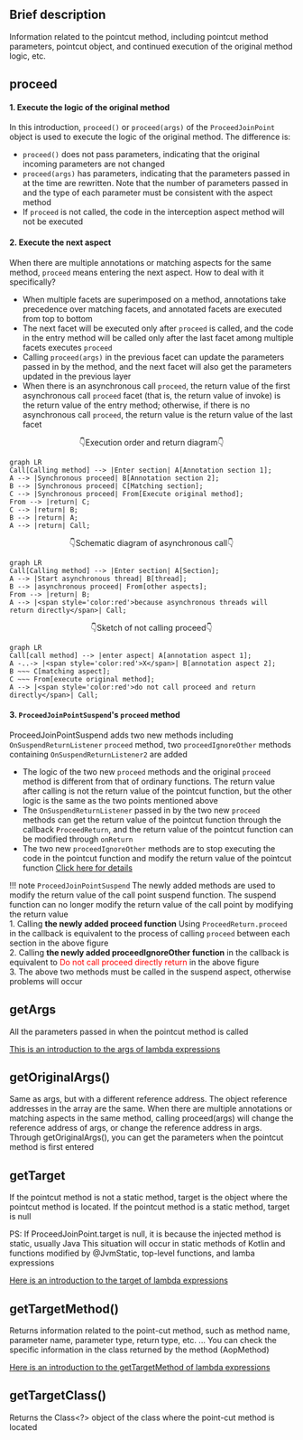 ## Brief description

Information related to the pointcut method, including pointcut method parameters, pointcut object, and continued execution of the original method logic, etc.

## proceed

#### 1. Execute the logic of the original method

In this introduction, `proceed()` or `proceed(args)` of the `ProceedJoinPoint` object is used to execute the logic of the original method. The difference is:

- `proceed()` does not pass parameters, indicating that the original incoming parameters are not changed
- `proceed(args)` has parameters, indicating that the parameters passed in at the time are rewritten. Note that the number of parameters passed in and the type of each parameter must be consistent with the aspect method
- If `proceed` is not called, the code in the interception aspect method will not be executed

#### 2. Execute the next aspect

When there are multiple annotations or matching aspects for the same method, `proceed` means entering the next aspect. How to deal with it specifically?

- When multiple facets are superimposed on a method, annotations take precedence over matching facets, and annotated facets are executed from top to bottom
- The next facet will be executed only after ```proceed``` is called, and the code in the entry method will be called only after the last facet among multiple facets executes ```proceed```
- Calling ```proceed(args)``` in the previous facet can update the parameters passed in by the method, and the next facet will also get the parameters updated in the previous layer
- When there is an asynchronous call ```proceed```, the return value of the first asynchronous call ```proceed``` facet (that is, the return value of invoke) is the return value of the entry method; otherwise, if there is no asynchronous call ```proceed```, the return value is the return value of the last facet

<p align="center" style="font-size:14px">
👇Execution order and return diagram👇
</p>

``` mermaid
graph LR
Call[Calling method] --> |Enter section| A[Annotation section 1];
A --> |Synchronous proceed| B[Annotation section 2];
B --> |Synchronous proceed| C[Matching section];
C --> |Synchronous proceed| From[Execute original method];
From --> |return| C;
C --> |return| B;
B --> |return| A;
A --> |return| Call;
```

<p align="center" style="font-size:14px">
👇Schematic diagram of asynchronous call👇
</p>

``` mermaid
graph LR
Call[Calling method] --> |Enter section| A[Section];
A --> |Start asynchronous thread| B[thread];
B --> |asynchronous proceed| From[other aspects];
From --> |return| B;
A --> |<span style='color:red'>because asynchronous threads will return directly</span>| Call;
```

<p align="center" style="font-size:14px">
👇Sketch of not calling proceed👇
</p>

``` mermaid
graph LR
Call[call method] --> |enter aspect| A[annotation aspect 1];
A -..-> |<span style='color:red'>X</span>| B[annotation aspect 2];
B ~~~ C[matching aspect];
C ~~~ From[execute original method];
A --> |<span style='color:red'>do not call proceed and return directly</span>| Call;
```

#### 3. `ProceedJoinPointSuspend`'s `proceed` method

ProceedJoinPointSuspend adds two new methods including `OnSuspendReturnListener` `proceed` method, two `proceedIgnoreOther` methods containing `OnSuspendReturnListener2` are added

- The logic of the two new `proceed` methods and the original `proceed` method is different from that of ordinary functions. The return value after calling is not the return value of the pointcut function, but the other logic is the same as the two points mentioned above
- The `OnSuspendReturnListener` passed in by the two new `proceed` methods can get the return value of the pointcut function through the callback `ProceedReturn`, and the return value of the pointcut function can be modified through `onReturn`
- The two new `proceedIgnoreOther` methods are to stop executing the code in the pointcut function and modify the return value of the pointcut function [Click here for details](https://flyjingfish.github.io/AndroidAOP/Suspend_cut/#2-basepointcutsuspend-and-matchclassmethodsuspend-that-support-suspend) 

!!! note
    `ProceedJoinPointSuspend` The newly added methods are used to modify the return value of the call point suspend function. The suspend function can no longer modify the return value of the call point by modifying the return value <br>
    1. Calling **the newly added proceed function** Using `ProceedReturn.proceed` in the callback is equivalent to the process of calling `proceed` between each section in the above figure <br>
    2. Calling **the newly added proceedIgnoreOther function** in the callback is equivalent to <span style='color:red'>Do not call proceed directly return</span> in the above figure <br>
    3. The above two methods must be called in the suspend aspect, otherwise problems will occur

## getArgs

All the parameters passed in when the pointcut method is called

[This is an introduction to the args of lambda expressions](https://flyjingfish.github.io/AndroidAOP/AndroidAopMatchClassMethod/#example-2)

## getOriginalArgs()

Same as args, but with a different reference address. The object reference addresses in the array are the same. When there are multiple annotations or matching aspects in the same method, calling proceed(args) will change the reference address of args, or change the reference address in args. Through getOriginalArgs(), you can get the parameters when the pointcut method is first entered

## getTarget

If the pointcut method is not a static method, target is the object where the pointcut method is located. If the pointcut method is a static method, target is null

PS: If ProceedJoinPoint.target is null, it is because the injected method is static, usually Java This situation will occur in static methods of Kotlin and functions modified by @JvmStatic, top-level functions, and lamba expressions

[Here is an introduction to the target of lambda expressions](https://flyjingfish.github.io/AndroidAOP/AndroidAopMatchClassMethod/#example-2)

## getTargetMethod()

Returns information related to the point-cut method, such as method name, parameter name, parameter type, return type, etc. ... You can check the specific information in the class returned by the method (AopMethod)

[Here is an introduction to the getTargetMethod of lambda expressions](https://flyjingfish.github.io/AndroidAOP/AndroidAopMatchClassMethod/#example-2)

## getTargetClass()

Returns the Class<?> object of the class where the point-cut method is located